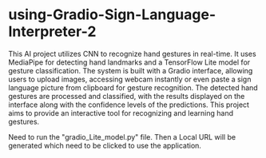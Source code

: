 # using-Gradio-Sign-Language-Interpreter-2

This AI project utilizes CNN to recognize hand gestures in real-time. It uses MediaPipe for detecting hand landmarks and a TensorFlow Lite model for gesture classification. The system is built with a Gradio interface, allowing users to upload images, accessing webcam instantly or even paste a sign language picture from clipboard for gesture recognition. The detected hand gestures are processed and classified, with the results displayed on the interface along with the confidence levels of the predictions. This project aims to provide an interactive tool for recognizing and learning hand gestures.

Need to run the "gradio_Lite_model.py" file.
Then a Local URL will be generated which need to be clicked to use the application.
